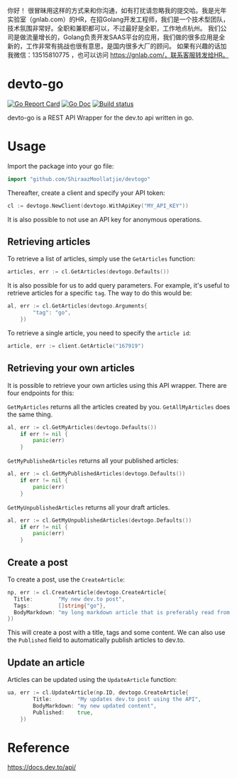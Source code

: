 你好！
很冒昧用这样的方式来和你沟通，如有打扰请忽略我的提交哈。我是光年实验室（gnlab.com）的HR，在招Golang开发工程师，我们是一个技术型团队，技术氛围非常好。全职和兼职都可以，不过最好是全职，工作地点杭州。
我们公司是做流量增长的，Golang负责开发SAAS平台的应用，我们做的很多应用是全新的，工作非常有挑战也很有意思，是国内很多大厂的顾问。
如果有兴趣的话加我微信：13515810775  ，也可以访问 https://gnlab.com/，联系客服转发给HR。
# devto-go
[![Go Report Card](https://goreportcard.com/badge/github.com/ShiraazMoollatjie/devtogo?style=flat-square)](https://goreportcard.com/report/github.com/ShiraazMoollatjie/devtogo)
[![Go Doc](https://img.shields.io/badge/godoc-reference-blue.svg?style=flat-square)](http://godoc.org/github.com/ShiraazMoollatjie/devtogo)
[![Build status](https://ci.appveyor.com/api/projects/status/qiyndko2krd4ltep?svg=true)](https://ci.appveyor.com/project/ShiraazMoollatjie/devtogo)

devto-go is a REST API Wrapper for the dev.to api written in go.

# Usage

Import the package into your go file:

```go
import "github.com/ShiraazMoollatjie/devtogo"
```

Thereafter, create a client and specify your API token:
```go
cl := devtogo.NewClient(devtogo.WithApiKey("MY_API_KEY"))
```

It is also possible to not use an API key for anonymous operations.

## Retrieving articles
To retrieve a list of articles, simply use the `GetArticles` function:
```go
articles, err := cl.GetArticles(devtogo.Defaults())
```
It is also possible for us to add query parameters. For example, it's useful to retrieve articles for a specific `tag`.
The way to do this would be:
```go
al, err := cl.GetArticles(devtogo.Arguments{
		"tag": "go",
	})
```

To retrieve a single article, you need to specify the `article id`:
```go
article, err := client.GetArticle("167919")
```

## Retrieving your own articles

It is possible to retrieve your own articles using this API wrapper. There are four endpoints for this:

`GetMyArticles` returns all the articles created by you. `GetAllMyArticles` does the same thing.
```go
al, err := cl.GetMyArticles(devtogo.Defaults())
	if err != nil {
		panic(err)
	}
```

`GetMyPublishedArticles` returns all your published articles: 
```go
al, err := cl.GetMyPublishedArticles(devtogo.Defaults())
	if err != nil {
		panic(err)
	}
```

`GetMyUnpublishedArticles` returns all your draft articles.
```go
al, err := cl.GetMyUnpublishedArticles(devtogo.Defaults())
	if err != nil {
		panic(err)
	}
```

## Create a post
To create a post, use the `CreateArticle`:
```go
np, err := cl.CreateArticle(devtogo.CreateArticle{
  Title:        "My new dev.to post",
  Tags:         []string{"go"},
  BodyMarkdown: "my long markdown article that is preferably read from a file",
})
```
This will create a post with a title, tags and some content. We can also use the `Published` field to automatically
publish articles to dev.to.

## Update an article
Articles can be updated using the  `UpdateArticle` function:
```go
ua, err := cl.UpdateArticle(np.ID, devtogo.CreateArticle{
		Title:        "My updates dev.to post using the API",
		BodyMarkdown: "my new updated content",
		Published:    true,
	})
```

# Reference
https://docs.dev.to/api/
